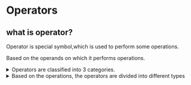 # Operators

## what is operator?

Operator is special symbol,which is used to perform some operations.

Based on the operands on which it performs operations.

<details>
  <summary>Operators are classified into 3 categories.</summary>

`1. unary operators`
     - An operator required one operand to perform operation is called `Unary operator`.
`2. Binary operators`
     - An operator required two operands to perform operation is called `Binary operator`.
`3. Ternary operators`
     - An operator required three operands to perform operations is called `Tenary operator`
</details>

<details>
  <summary>Based on the operations, the operators are divided into different types</summary>
  
  1. Arithnetic operators

  2. Relational operators

  3. Logical operators

  4. Assigment operators

  5. Conditional operators

  6. Identity operators

  7. Bitwise operators

  8. Membership operators

  9. Warlus operators

</details>
